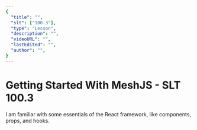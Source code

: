 ```yaml
---
{
  "title": "",
  "slt": ["100.3"],
  "type": "Lesson",
  "description": "",
  "videoURL": "",
  "lastEdited": "",
  "author": "",
}
---
```


# Getting Started With MeshJS - SLT 100.3

I am familiar with some essentials of the React framework, like components, props, and hooks.